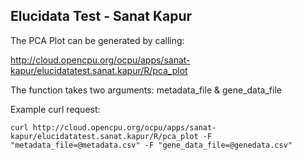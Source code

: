 ## Elucidata Test - Sanat Kapur

The PCA Plot can be generated by calling:

http://cloud.opencpu.org/ocpu/apps/sanat-kapur/elucidatatest.sanat.kapur/R/pca_plot

The function takes two arguments:
metadata_file & gene_data_file

Example curl request:

```
curl http://cloud.opencpu.org/ocpu/apps/sanat-kapur/elucidatatest.sanat.kapur/R/pca_plot -F "metadata_file=@metadata.csv" -F "gene_data_file=@genedata.csv"
```
